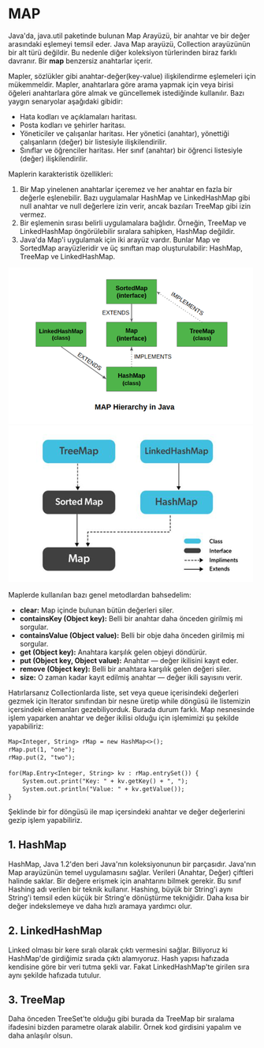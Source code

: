 # MAP

Java'da, java.util paketinde bulunan Map Arayüzü, bir anahtar ve bir değer arasındaki eşlemeyi temsil eder. Java Map arayüzü, Collection arayüzünün bir alt türü değildir. Bu nedenle diğer koleksiyon türlerinden biraz farklı davranır. Bir **map** benzersiz anahtarlar içerir.

Mapler, sözlükler gibi anahtar-değer(key-value) ilişkilendirme eşlemeleri için mükemmeldir. Mapler, anahtarlara göre arama yapmak için veya birisi öğeleri anahtarlara göre almak ve güncellemek istediğinde kullanılır. Bazı yaygın senaryolar aşağıdaki gibidir:

- Hata kodları ve açıklamaları haritası.
- Posta kodları ve şehirler haritası.
- Yöneticiler ve çalışanlar haritası. Her yönetici (anahtar), yönettiği çalışanların (değer) bir listesiyle ilişkilendirilir.
- Sınıflar ve öğrenciler haritası. Her sınıf (anahtar) bir öğrenci listesiyle (değer) ilişkilendirilir.

Maplerin karakteristik özellikleri:

1. Bir Map yinelenen anahtarlar içeremez ve her anahtar en fazla bir değerle eşlenebilir. Bazı uygulamalar HashMap ve LinkedHashMap gibi null anahtar ve null değerlere izin verir, ancak bazıları TreeMap gibi izin vermez.
2. Bir eşlemenin sırası belirli uygulamalara bağlıdır. Örneğin, TreeMap ve LinkedHashMap öngörülebilir sıralara sahipken, HashMap değildir.
3. Java'da Map'i uygulamak için iki arayüz vardır. Bunlar Map ve SortedMap arayüzleridir ve üç sınıftan map oluşturulabilir: HashMap, TreeMap ve LinkedHashMap.


![img.png](img.png) ![img_1.png](img_1.png)

Maplerde kullanılan bazı genel metodlardan bahsedelim:

- **clear:** Map içinde bulunan bütün değerleri siler.
- **containsKey (Object key):** Belli bir anahtar daha önceden girilmiş mi sorgular.
- **containsValue (Object value):** Belli bir obje daha önceden girilmiş mi sorgular.
- **get (Object key):** Anahtara karşılık gelen objeyi döndürür.
- **put (Object key, Object value):** Anahtar — değer ikilisini kayıt eder.
- **remove (Object key):** Belli bir anahtara karşılık gelen değeri siler.
- **size:** O zaman kadar kayıt edilmiş anahtar — değer ikili sayısını verir.

Hatırlarsanız Collectionlarda liste, set veya queue içerisindeki değerleri gezmek için Iterator sınıfından bir nesne üretip while döngüsü ile listemizin içersindeki elemanları gezebiliyorduk. Burada durum farklı.
Map nesnesinde işlem yaparken anahtar ve değer ikilisi olduğu için işlemimizi şu şekilde yapabiliriz: 


    Map<Integer, String> rMap = new HashMap<>();
    rMap.put(1, "one");
    rMap.put(2, "two");

    for(Map.Entry<Integer, String> kv : rMap.entrySet()) {
        System.out.print("Key: " + kv.getKey() + ", ");
        System.out.println("Value: " + kv.getValue());
    }

Şeklinde bir for döngüsü ile map içersindeki anahtar ve değer değerlerini gezip işlem yapabiliriz.

## 1. HashMap

HashMap, Java 1.2'den beri Java'nın koleksiyonunun bir parçasıdır. Java'nın Map arayüzünün temel uygulamasını sağlar. Verileri (Anahtar, Değer) çiftleri halinde saklar. Bir değere erişmek için anahtarını bilmek gerekir. Bu sınıf Hashing adı verilen bir teknik kullanır. Hashing, büyük bir String'i aynı String'i temsil eden küçük bir String'e dönüştürme tekniğidir. Daha kısa bir değer indekslemeye ve daha hızlı aramaya yardımcı olur.

## 2. LinkedHashMap

Linked olması bir kere sıralı olarak çıktı vermesini sağlar. Biliyoruz ki HashMap'de girdiğimiz sırada çıktı alamıyoruz. Hash yapısı hafızada kendisine göre bir veri tutma şekli var. Fakat LinkedHashMap'te girilen sıra aynı şekilde hafızada tutulur.

## 3. TreeMap

Daha önceden TreeSet'te olduğu gibi burada da TreeMap bir sıralama ifadesini bizden parametre olarak alabilir. Örnek kod girdisini yapalım ve daha anlaşılır olsun.

